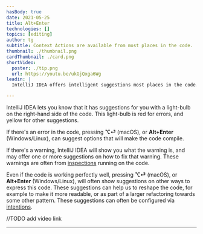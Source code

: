 ```yaml
---
hasBody: true
date: 2021-05-25
title: Alt+Enter
technologies: []
topics: [editing]
author: tg
subtitle: Context Actions are available from most places in the code. 
thumbnail: ./thumbnail.png
cardThumbnail: ./card.png
shortVideo:
  poster: ./tip.png
  url: https://youtu.be/ukGjQxga6Wg
leadin: |
  IntelliJ IDEA offers intelligent suggestions most places in the code. It can offer fixes for compiler errors and inspection warnings. It can even use intentions to suggest other ways in which you could write code even if there's no warning or error.

---
```


  IntelliJ IDEA lets you know that it has suggestions for you with a light-bulb on the right-hand side of the code. This light-bulb is red for errors, and yellow for other suggestions.

  If there's an error in the code, pressing **⌥⏎** (macOS), or **Alt+Enter** (Windows/Linux), can suggest options that will make the code compile.

  If there's a warning, IntelliJ IDEA will show you what the warning is, and may offer one or more suggestions on how to fix that warning. These warnings are often from [inspections](../../topics/inspections/) running on the code.

  Even if the code is working perfectly well, pressing **⌥⏎** (macOS), or **Alt+Enter** (Windows/Linux), will often show suggestions on other ways to express this code. These suggestions can help us to reshape the code, for example to make it more readable, or as part of a larger refactoring towards some other pattern. These suggestions can often be configured via [intentions](https://www.jetbrains.com/help/idea/intention-actions.html).


  //TODO add video link 

---
